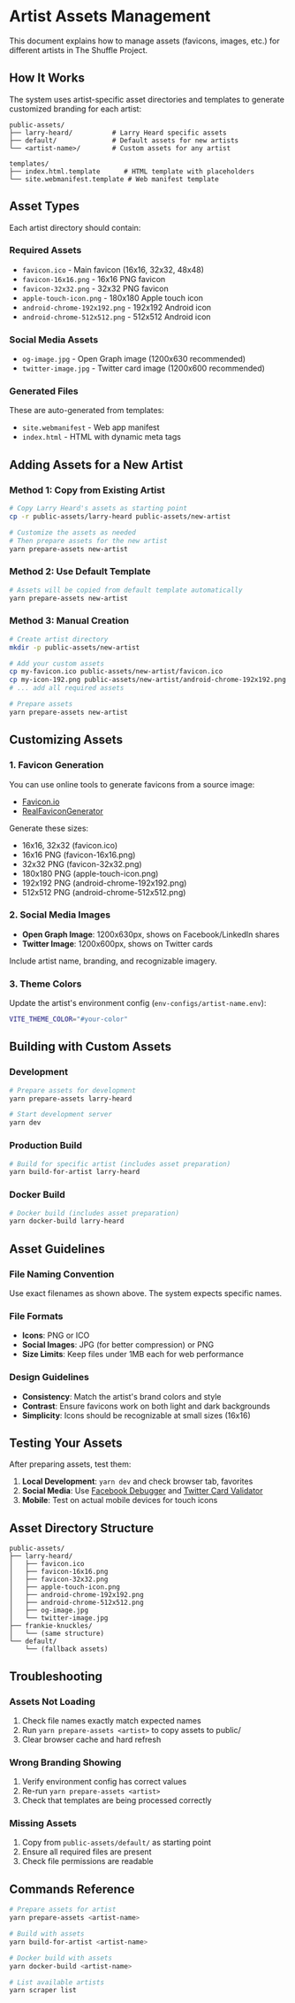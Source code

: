# Artist Assets Management

This document explains how to manage assets (favicons, images, etc.) for different artists in The Shuffle Project.

## How It Works

The system uses artist-specific asset directories and templates to generate customized branding for each artist:

```
public-assets/
├── larry-heard/          # Larry Heard specific assets
├── default/              # Default assets for new artists
└── <artist-name>/        # Custom assets for any artist

templates/
├── index.html.template      # HTML template with placeholders
└── site.webmanifest.template # Web manifest template
```

## Asset Types

Each artist directory should contain:

### Required Assets
- `favicon.ico` - Main favicon (16x16, 32x32, 48x48)
- `favicon-16x16.png` - 16x16 PNG favicon
- `favicon-32x32.png` - 32x32 PNG favicon
- `apple-touch-icon.png` - 180x180 Apple touch icon
- `android-chrome-192x192.png` - 192x192 Android icon
- `android-chrome-512x512.png` - 512x512 Android icon

### Social Media Assets
- `og-image.jpg` - Open Graph image (1200x630 recommended)
- `twitter-image.jpg` - Twitter card image (1200x600 recommended)

### Generated Files
These are auto-generated from templates:
- `site.webmanifest` - Web app manifest
- `index.html` - HTML with dynamic meta tags

## Adding Assets for a New Artist

### Method 1: Copy from Existing Artist
```bash
# Copy Larry Heard's assets as starting point
cp -r public-assets/larry-heard public-assets/new-artist

# Customize the assets as needed
# Then prepare assets for the new artist
yarn prepare-assets new-artist
```

### Method 2: Use Default Template
```bash
# Assets will be copied from default template automatically
yarn prepare-assets new-artist
```

### Method 3: Manual Creation
```bash
# Create artist directory
mkdir -p public-assets/new-artist

# Add your custom assets
cp my-favicon.ico public-assets/new-artist/favicon.ico
cp my-icon-192.png public-assets/new-artist/android-chrome-192x192.png
# ... add all required assets

# Prepare assets
yarn prepare-assets new-artist
```

## Customizing Assets

### 1. Favicon Generation
You can use online tools to generate favicons from a source image:
- [Favicon.io](https://favicon.io/)
- [RealFaviconGenerator](https://realfavicongenerator.net/)

Generate these sizes:
- 16x16, 32x32 (favicon.ico)
- 16x16 PNG (favicon-16x16.png)
- 32x32 PNG (favicon-32x32.png)
- 180x180 PNG (apple-touch-icon.png)
- 192x192 PNG (android-chrome-192x192.png)
- 512x512 PNG (android-chrome-512x512.png)

### 2. Social Media Images
- **Open Graph Image**: 1200x630px, shows on Facebook/LinkedIn shares
- **Twitter Image**: 1200x600px, shows on Twitter cards

Include artist name, branding, and recognizable imagery.

### 3. Theme Colors
Update the artist's environment config (`env-configs/artist-name.env`):
```bash
VITE_THEME_COLOR="#your-color"
```

## Building with Custom Assets

### Development
```bash
# Prepare assets for development
yarn prepare-assets larry-heard

# Start development server
yarn dev
```

### Production Build
```bash
# Build for specific artist (includes asset preparation)
yarn build-for-artist larry-heard
```

### Docker Build
```bash
# Docker build (includes asset preparation)
yarn docker-build larry-heard
```

## Asset Guidelines

### File Naming Convention
Use exact filenames as shown above. The system expects specific names.

### File Formats
- **Icons**: PNG or ICO
- **Social Images**: JPG (for better compression) or PNG
- **Size Limits**: Keep files under 1MB each for web performance

### Design Guidelines
- **Consistency**: Match the artist's brand colors and style
- **Contrast**: Ensure favicons work on both light and dark backgrounds
- **Simplicity**: Icons should be recognizable at small sizes (16x16)

## Testing Your Assets

After preparing assets, test them:

1. **Local Development**: `yarn dev` and check browser tab, favorites
2. **Social Media**: Use [Facebook Debugger](https://developers.facebook.com/tools/debug/) and [Twitter Card Validator](https://cards-dev.twitter.com/validator)
3. **Mobile**: Test on actual mobile devices for touch icons

## Asset Directory Structure

```
public-assets/
├── larry-heard/
│   ├── favicon.ico
│   ├── favicon-16x16.png
│   ├── favicon-32x32.png
│   ├── apple-touch-icon.png
│   ├── android-chrome-192x192.png
│   ├── android-chrome-512x512.png
│   ├── og-image.jpg
│   └── twitter-image.jpg
├── frankie-knuckles/
│   └── (same structure)
└── default/
    └── (fallback assets)
```

## Troubleshooting

### Assets Not Loading
1. Check file names exactly match expected names
2. Run `yarn prepare-assets <artist>` to copy assets to public/
3. Clear browser cache and hard refresh

### Wrong Branding Showing
1. Verify environment config has correct values
2. Re-run `yarn prepare-assets <artist>`
3. Check that templates are being processed correctly

### Missing Assets
1. Copy from `public-assets/default/` as starting point
2. Ensure all required files are present
3. Check file permissions are readable

## Commands Reference

```bash
# Prepare assets for artist
yarn prepare-assets <artist-name>

# Build with assets
yarn build-for-artist <artist-name>

# Docker build with assets  
yarn docker-build <artist-name>

# List available artists
yarn scraper list
```
